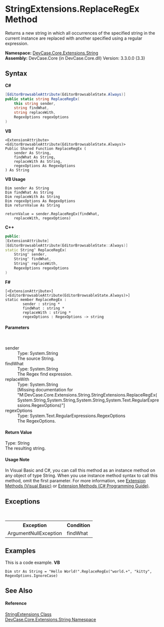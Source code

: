 # StringExtensions.ReplaceRegEx Method 
 

Returns a new string in which all occurrences of the specified string in the current instance are replaced with another specified using a regular expression.

**Namespace:**&nbsp;<a href="N_DevCase_Core_Extensions_String">DevCase.Core.Extensions.String</a><br />**Assembly:**&nbsp;DevCase.Core (in DevCase.Core.dll) Version: 3.3.0.0 (3.3)

## Syntax

**C#**<br />
``` C#
[EditorBrowsableAttribute(EditorBrowsableState.Always)]
public static string ReplaceRegEx(
	this string sender,
	string findWhat,
	string replaceWith,
	RegexOptions regexOptions
)
```

**VB**<br />
``` VB
<ExtensionAttribute>
<EditorBrowsableAttribute(EditorBrowsableState.Always)>
Public Shared Function ReplaceRegEx ( 
	sender As String,
	findWhat As String,
	replaceWith As String,
	regexOptions As RegexOptions
) As String
```

**VB Usage**<br />
``` VB Usage
Dim sender As String
Dim findWhat As String
Dim replaceWith As String
Dim regexOptions As RegexOptions
Dim returnValue As String

returnValue = sender.ReplaceRegEx(findWhat, 
	replaceWith, regexOptions)
```

**C++**<br />
``` C++
public:
[ExtensionAttribute]
[EditorBrowsableAttribute(EditorBrowsableState::Always)]
static String^ ReplaceRegEx(
	String^ sender, 
	String^ findWhat, 
	String^ replaceWith, 
	RegexOptions regexOptions
)
```

**F#**<br />
``` F#
[<ExtensionAttribute>]
[<EditorBrowsableAttribute(EditorBrowsableState.Always)>]
static member ReplaceRegEx : 
        sender : string * 
        findWhat : string * 
        replaceWith : string * 
        regexOptions : RegexOptions -> string 

```


#### Parameters
&nbsp;<dl><dt>sender</dt><dd>Type: System.String<br />The source String.</dd><dt>findWhat</dt><dd>Type: System.String<br />The Regex find expression.</dd><dt>replaceWith</dt><dd>Type: System.String<br />\[Missing <param name="replaceWith"/> documentation for "M:DevCase.Core.Extensions.String.StringExtensions.ReplaceRegEx(System.String,System.String,System.String,System.Text.RegularExpressions.RegexOptions)"\]</dd><dt>regexOptions</dt><dd>Type: System.Text.RegularExpressions.RegexOptions<br />The RegexOptions.</dd></dl>

#### Return Value
Type: String<br />The resulting string.

#### Usage Note
In Visual Basic and C#, you can call this method as an instance method on any object of type String. When you use instance method syntax to call this method, omit the first parameter. For more information, see <a href="https://docs.microsoft.com/dotnet/visual-basic/programming-guide/language-features/procedures/extension-methods">Extension Methods (Visual Basic)</a> or <a href="https://docs.microsoft.com/dotnet/csharp/programming-guide/classes-and-structs/extension-methods">Extension Methods (C# Programming Guide)</a>.

## Exceptions
&nbsp;<table><tr><th>Exception</th><th>Condition</th></tr><tr><td>ArgumentNullException</td><td>findWhat</td></tr></table>

## Examples
This is a code example. 
**VB**<br />
``` VB
Dim str As String = "Hello World!".ReplaceRegEx("world.+", "kitty", RegexOptions.IgnoreCase)
```


## See Also


#### Reference
<a href="T_DevCase_Core_Extensions_String_StringExtensions">StringExtensions Class</a><br /><a href="N_DevCase_Core_Extensions_String">DevCase.Core.Extensions.String Namespace</a><br />